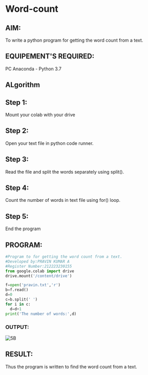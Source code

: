 # Word-count
## AIM:
To write a python program for getting the word count from a text.
## EQUIPEMENT'S REQUIRED: 
PC
Anaconda - Python 3.7
## ALgorithm
## Step 1:
Mount your colab with your drive

## Step 2:
Open your text file in python code runner.

## Step 3:
Read the file and split the words separately using split().

## Step 4:
Count the number of words in text file using for() loop.

## Step 5:
End the program

## PROGRAM:
```python
#Program to for getting the word count from a text.
#Developed by:PRAVIN KUMAR A
#Register Number:212223230155
from google.colab import drive
drive.mount('/content/drive')

f=open('pravin.txt','r')
b=f.read()
d=0
c=b.split(' ')
for i in c:
  d=d+1
print('The number of words:',d)
```
### OUTPUT:
![5B](https://github.com/RAVENPRAVIN/Word-count/assets/146820534/087b2687-a6c9-4fb2-97ce-33e4b4285aab)



## RESULT:
Thus the program is written to find the word count from a text.
